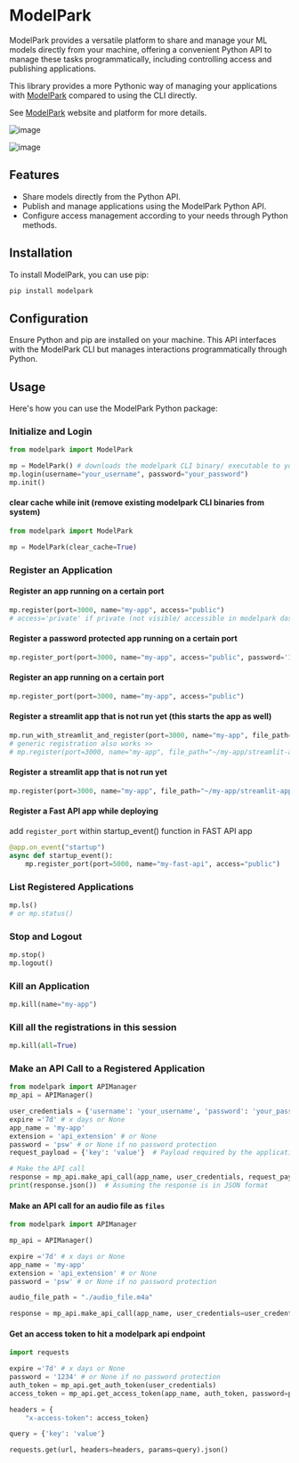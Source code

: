 
# ModelPark

ModelPark provides a versatile platform to share and manage your ML models directly from your machine, offering a convenient Python API to manage these tasks programmatically, including controlling access and publishing applications.

This library provides a more Pythonic way of managing your applications with [ModelPark](https://modelpark.app/)  compared to using the CLI directly.

See [ModelPark](https://modelpark.app/) website and platform for more details.

![image](https://github.com/model-park/modelpark/assets/25637056/6eac80e7-91e9-477a-bcce-bd7d369d932e)

![image](https://github.com/model-park/modelpark/assets/25637056/be495106-915d-4989-818d-dad7bb5abc71)

## Features

- Share models directly from the Python API.
- Publish and manage applications using the ModelPark Python API.
- Configure access management according to your needs through Python methods.

## Installation

To install ModelPark, you can use pip:
```bash
pip install modelpark
```

## Configuration

Ensure Python and pip are installed on your machine. This API interfaces with the ModelPark CLI but manages interactions programmatically through Python.

## Usage

Here's how you can use the ModelPark Python package:

### Initialize and Login
```python
from modelpark import ModelPark

mp = ModelPark() # downloads the modelpark CLI binary/ executable to your home folder as "~/modelpark'
mp.login(username="your_username", password="your_password")
mp.init()
```

#### clear cache while init (remove existing modelpark CLI binaries from system)
```python
from modelpark import ModelPark

mp = ModelPark(clear_cache=True)
```

### Register an Application 

#### Register an app running on a certain port
```python
mp.register(port=3000, name="my-app", access="public") 
# access='private' if private (not visible/ accessible in modelpark dashboard)
```
#### Register a password protected app running on a certain port

```python
mp.register_port(port=3000, name="my-app", access="public", password='123')
```

#### Register an app running on a certain port

```python
mp.register_port(port=3000, name="my-app", access="public")
```

#### Register a streamlit app that is not run yet (this starts the app as well)
```python
mp.run_with_streamlit_and_register(port=3000, name="my-app", file_path="~/my-app/streamlit-app.py", access="public", framework="streamlit")
# generic registration also works >> 
# mp.register(port=3000, name="my-app", file_path="~/my-app/streamlit-app.py", access="public", framework="streamlit")

```

#### Register a streamlit app that is not run yet 
```python
mp.register(port=3000, name="my-app", file_path="~/my-app/streamlit-app.py", access="public", framework="streamlit")
```

#### Register a Fast API app while deploying 
add `register_port` within startup_event() function in FAST API app
```python
@app.on_event("startup")
async def startup_event():
    mp.register_port(port=5000, name="my-fast-api", access="public") 
```    

### List Registered Applications
```python
mp.ls()
# or mp.status()
```

### Stop and Logout
```python
mp.stop()
mp.logout()
```

### Kill an Application
```python
mp.kill(name="my-app")
```

### Kill all the registrations in this session
```python
mp.kill(all=True)
```


### Make an API Call to a Registered Application 
```python
from modelpark import APIManager
mp_api = APIManager()

user_credentials = {'username': 'your_username', 'password': 'your_password'}
expire ='7d' # x days or None
app_name = 'my-app'
extension = 'api_extension' # or None
password = 'psw' # or None if no password protection
request_payload = {'key': 'value'}  # Payload required by the application

# Make the API call
response = mp_api.make_api_call(app_name, user_credentials, request_payload=request_payload, password=password, extension=extension, expire=expire)
print(response.json())  # Assuming the response is in JSON format
```
#### Make an API call for an audio file as `files` 
```python
from modelpark import APIManager

mp_api = APIManager()

expire ='7d' # x days or None
app_name = 'my-app'
extension = 'api_extension' # or None
password = 'psw' # or None if no password protection

audio_file_path = "./audio_file.m4a"

response = mp_api.make_api_call(app_name, user_credentials=user_credentials, extension=extension, audio_file_path=audio_file_path)

```

#### Get an access token to hit a modelpark api endpoint
```python
import requests

expire ='7d' # x days or None
password = '1234' # or None if no password protection
auth_token = mp_api.get_auth_token(user_credentials)
access_token = mp_api.get_access_token(app_name, auth_token, password=password, expire=expire)

headers = {
    "x-access-token": access_token}

query = {'key': 'value'} 

requests.get(url, headers=headers, params=query).json()
```
